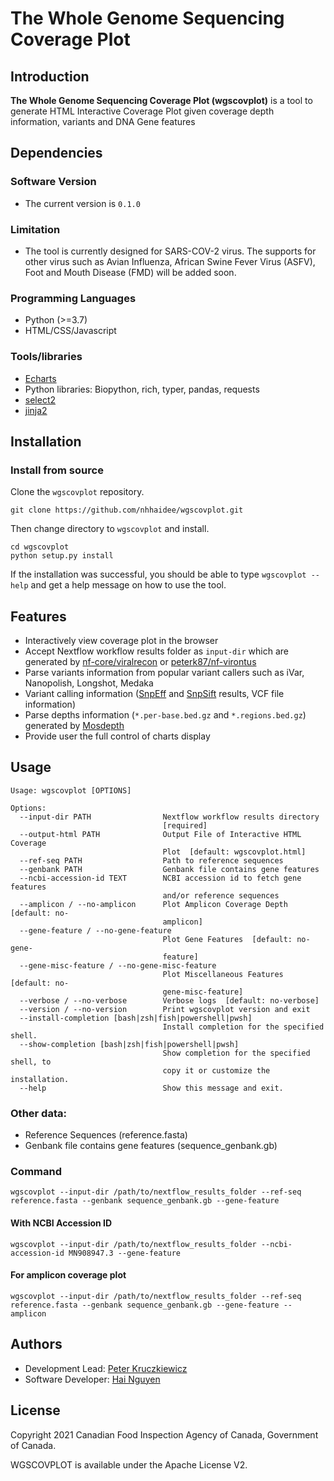# The Whole Genome Sequencing Coverage Plot

## Introduction

**The Whole Genome Sequencing Coverage Plot (wgscovplot)** is a tool to generate HTML Interactive Coverage Plot given coverage depth information, variants and DNA Gene features

## Dependencies

### Software Version

- The current version is ```0.1.0```

### Limitation

- The tool is currently designed for SARS-COV-2 virus. The supports for other virus such as Avian Influenza, African Swine Fever Virus (ASFV), Foot and Mouth Disease (FMD) will be added soon.

### Programming Languages

- Python (>=3.7)
- HTML/CSS/Javascript

### Tools/libraries

- [Echarts]
- Python libraries: Biopython, rich, typer, pandas, requests
- [select2]
- [jinja2]

## Installation

### Install from source
Clone the `wgscovplot` repository.

```
git clone https://github.com/nhhaidee/wgscovplot.git
```

Then change directory to `wgscovplot` and install.

```
cd wgscovplot
python setup.py install
```

If the installation was successful, you should be able to type `wgscovplot --help` and get a help message on how to use the tool.

## Features

- Interactively view coverage plot in the browser
- Accept Nextflow workflow results folder as ```input-dir``` which are generated by [nf-core/viralrecon] or [peterk87/nf-virontus]
- Parse variants information from popular variant callers such as iVar, Nanopolish, Longshot, Medaka
- Variant calling information ([SnpEff] and [SnpSift] results, VCF file information)
- Parse depths information (```*.per-base.bed.gz``` and ```*.regions.bed.gz```) generated by [Mosdepth]
- Provide user the full control of charts display


## Usage

```
Usage: wgscovplot [OPTIONS]

Options:
  --input-dir PATH                Nextflow workflow results directory
                                  [required]
  --output-html PATH              Output File of Interactive HTML Coverage
                                  Plot  [default: wgscovplot.html]
  --ref-seq PATH                  Path to reference sequences
  --genbank PATH                  Genbank file contains gene features
  --ncbi-accession-id TEXT        NCBI accession id to fetch gene features
                                  and/or reference sequences
  --amplicon / --no-amplicon      Plot Amplicon Coverage Depth  [default: no-
                                  amplicon]
  --gene-feature / --no-gene-feature
                                  Plot Gene Features  [default: no-gene-
                                  feature]
  --gene-misc-feature / --no-gene-misc-feature
                                  Plot Miscellaneous Features  [default: no-
                                  gene-misc-feature]
  --verbose / --no-verbose        Verbose logs  [default: no-verbose]
  --version / --no-version        Print wgscovplot version and exit
  --install-completion [bash|zsh|fish|powershell|pwsh]
                                  Install completion for the specified shell.
  --show-completion [bash|zsh|fish|powershell|pwsh]
                                  Show completion for the specified shell, to
                                  copy it or customize the installation.
  --help                          Show this message and exit.
```

### Other data:

- Reference Sequences (reference.fasta)
- Genbank file contains gene features (sequence_genbank.gb)

### Command

```
wgscovplot --input-dir /path/to/nextflow_results_folder --ref-seq reference.fasta --genbank sequence_genbank.gb --gene-feature
```
#### With NCBI Accession ID
```
wgscovplot --input-dir /path/to/nextflow_results_folder --ncbi-accession-id MN908947.3 --gene-feature
```
#### For amplicon coverage plot
```
wgscovplot --input-dir /path/to/nextflow_results_folder --ref-seq reference.fasta --genbank sequence_genbank.gb --gene-feature --amplicon
```

## Authors

* Development Lead: [Peter Kruczkiewicz]
* Software Developer: [Hai Nguyen]

## License

Copyright 2021 Canadian Food Inspection Agency of Canada, Government of Canada.

WGSCOVPLOT is available under the Apache License V2.

<!-- TODO nf-core: Add bibliography of tools and data used in your pipeline -->


[Peter Kruczkiewicz]: https://github.com/peterk87/
[Hai Nguyen]: https://github.com/nhhaidee/
[Echarts]: https://echarts.apache.org/en/index.html
[select2]: https://select2.org/
[jinja2]: https://jinja.palletsprojects.com/en/3.0.x/
[SnpEff]: https://pcingola.github.io/SnpEff/se_introduction/
[SnpSift]: https://pcingola.github.io/SnpEff/ss_introduction/
[Mosdepth]: https://github.com/brentp/mosdepth
[nf-core/viralrecon]: https://github.com/nf-core/viralrecon
[peterk87/nf-virontus]: https://github.com/peterk87/nf-virontus/
[Canadian Food Inspection Agency of Canada]: https://inspection.canada.ca/science-and-research/our-laboratories/ncfad-winnipeg/eng/1549576575939/1549576643836